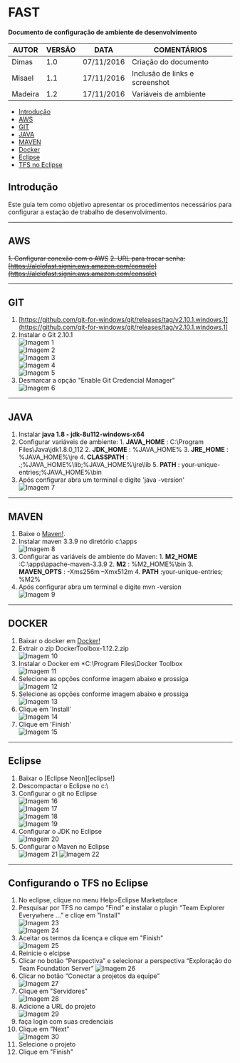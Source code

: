 # **FAST**

**Documento de configuração de ambiente de desenvolvimento**


| **AUTOR** | **VERSÃO** | **DATA** | **COMENTÁRIOS** |
| --- | --- | --- | --- |
| Dimas | 1.0 | 07/11/2016 | Criação do documento |
| Misael | 1.1 | 17/11/2016 | Inclusão de links e screenshot |
| Madeira | 1.2 | 17/11/2016 | Variáveis de ambiente |




* [Introdução](#introdução)
* [AWS](#aws)
* [GIT](#git)  
* [JAVA](#java)
* [MAVEN](#maven)  
* [Docker](#docker)
* [Eclipse](#eclipse)
* [TFS no Eclipse](#configurando-o-tfs-no-eclipse)


## Introdução 

Este guia tem como objetivo apresentar os procedimentos necessários para configurar a estação de trabalho de desenvolvimento.

----

## AWS
~~1. Configurar conexão com o AWS~~
~~2. URL para trocar senha: [https://alelofast.signin.aws.amazon.com/console](https://alelofast.signin.aws.amazon.com/console)~~


----
	
## GIT 
  1. [https://github.com/git-for-windows/git/releases/tag/v2.10.1.windows.1](https://github.com/git-for-windows/git/releases/tag/v2.10.1.windows.1)
  2. Instalar o Git 2.10.1  
  ![Imagem 1](../DevEnvironmentConfigImages/GIT1.png)  
  ![Imagem 2](../DevEnvironmentConfigImages/GIT2.png)  
  ![Imagem 3](../DevEnvironmentConfigImages/GIT3.png)  
  ![Imagem 4](../DevEnvironmentConfigImages/GIT4.png)  
  ![Imagem 5](../DevEnvironmentConfigImages/GIT5.png)
  3. Desmarcar a opção "Enable Git Credencial Manager"  
  ![Imagem 6](../DevEnvironmentConfigImages/GIT6.png)
  
----

## JAVA 
  1. Instalar **java 1.8 - jdk-8u112-windows-x64**
  2. Configurar variáveis de ambiente:
    1. **JAVA\_HOME** : C:\Program Files\Java\jdk1.8.0\_112
    2. **JDK\_HOME**  : %JAVA\_HOME%
    3. **JRE\_HOME**  : %JAVA\_HOME%\jre
    4. **CLASSPATH** : .;%JAVA\_HOME%\lib;%JAVA\_HOME%\jre\lib
    5. **PATH**      : your-unique-entries;%JAVA\_HOME%\bin
  3. Após configurar abra um terminal e digite 'java -version'  
  ![Imagem 7](../DevEnvironmentConfigImages/JAVA1.png)
  
  ----
  
## MAVEN
  1. Baixe o [Maven!][maven]. 
  2. Instalar maven 3.3.9 no diretório c:\apps  
  ![Imagem 8](../DevEnvironmentConfigImages/MAVEN1.png)
  3. Configurar as variáveis de ambiente do Maven:
    1. **M2_HOME** :C:\apps\apache-maven-3.3.9
    2. **M2** : %M2_HOME%\bin
    3. **MAVEN_OPTS** : -Xms256m –Xmx512m
    4. **PATH** :your-unique-entries; %M2%
  4. Após configurar abra um terminal e digite mvn -version  
  ![Imagem 9](../DevEnvironmentConfigImages/MAVEN2.png)

[maven]: http://ftp.unicamp.br/pub/apache/maven/maven-3/3.3.9/binaries/apache-maven-3.3.9-bin.zip

----

## DOCKER

  1. Baixar o docker em [Docker!][Docker] 
  2. Extrair o zip DockerToolbox-1.12.2.zip  
  ![Imagem 10](../DevEnvironmentConfigImages/DOCKER1.png)
  3. Instalar o Docker em *C:\Program Files\Docker Toolbox  
  ![Imagem 11](../DevEnvironmentConfigImages/DOCKER2.png)
  4. Selecione as opções conforme imagem abaixo e prossiga  
  ![Imagem 12](../DevEnvironmentConfigImages/DOCKER3.png)
  5. Selecione as opções conforme imagem abaixo e prossiga  
  ![Imagem 13](../DevEnvironmentConfigImages/DOCKER4.png)
  6. Clique em 'Install'  
  ![Imagem 14](../DevEnvironmentConfigImages/DOCKER5.png)
  7. Clique em 'Finish'  
  ![Imagem 15](../DevEnvironmentConfigImages/DOCKER6.png)

[Docker]: https://github.com/docker/toolbox/releases/tag/v1.12.2

----

## Eclipse
  1. Baixar o [Eclipse Neon][eclipse!]
  2. Descompactar o Eclipse no c:\
  3. Configurar o git no Eclipse  
  ![Imagem 16](../DevEnvironmentConfigImages/ECLIPSE1.png)  
  ![Imagem 17](../DevEnvironmentConfigImages/ECLIPSE2.png)  
  ![Imagem 18](../DevEnvironmentConfigImages/ECLIPSE3.png)  
  ![Imagem 19](../DevEnvironmentConfigImages/ECLIPSE4.png)  
  4. Configurar o JDK no Eclipse  
  ![Imagem 20](../DevEnvironmentConfigImages/ECLIPSE5.png)
  5. Configurar o Maven no Eclipse  
  ![Imagem 21](../DevEnvironmentConfigImages/ECLIPSE6.png)
  ![Imagem 22](../DevEnvironmentConfigImages/ECLIPSE7.png)
  
[eclipse]: https://www.eclipse.org/downloads/download.php?file=/oomph/epp/neon/R1/eclipse-inst-win64.exe

----

## Configurando o TFS no Eclipse
  1. No eclipse, clique no menu Help>Eclipse Marketplace
  2. Pesquisar por TFS no campo “Find” e instalar o plugin “Team Explorer Everywhere …” e cliqe em "Install"  
  ![Imagem 23](../DevEnvironmentConfigImages/TFS1.png)  
  ![Imagem 24](../DevEnvironmentConfigImages/TFS2.png)
  3. Aceitar os termos da licença e clique em "Finish"  
  ![Imagem 25](../DevEnvironmentConfigImages/TFS3.png)
  4. Reinicie o elcipse
  5. Clicar no botão “Perspectiva” e selecionar a perspectiva “Exploração do Team Foundation Server”
  ![Imagem 26](../DevEnvironmentConfigImages/TFS4.png)
  6. Clicar no botão “Conectar a projetos da equipe”  
  ![Imagem 27](../DevEnvironmentConfigImages/TFS5.png)
  7. Clique em "Servidores"  
  ![Imagem 28](../DevEnvironmentConfigImages/TFS6.png)
  8. Adicione a URL do projeto  
  ![Imagem 29](../DevEnvironmentConfigImages/TFS7.png)
  9. faça login com suas credenciais  
  10. Clique em “Next”  
  ![Imagem 30](../DevEnvironmentConfigImages/TFS8.png)
  11. Selecione o projeto  
  12. Clique em "Finish"
